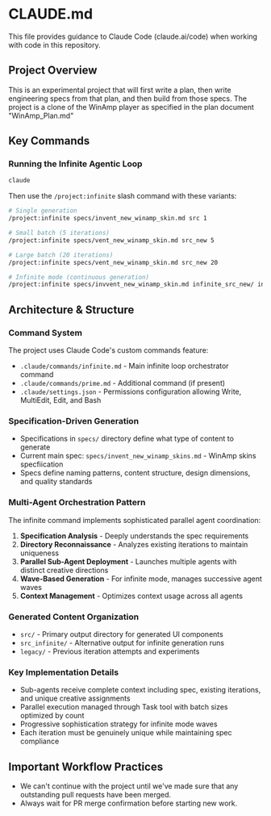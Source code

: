 # CLAUDE.md

This file provides guidance to Claude Code (claude.ai/code) when working with code in this repository.

## Project Overview

This is an experimental project that will first write a plan, then write engineering specs from that plan, and then build from those specs. The project is a clone of the WinAmp player as specified in the plan document "WinAmp_Plan.md"

## Key Commands

### Running the Infinite Agentic Loop

```bash
claude
```

Then use the `/project:infinite` slash command with these variants:

```bash
# Single generation
/project:infinite specs/invent_new_winamp_skin.md src 1

# Small batch (5 iterations)
/project:infinite specs/vent_new_winamp_skin.md src_new 5

# Large batch (20 iterations)
/project:infinite specs/vent_new_winamp_skin.md src_new 20

# Infinite mode (continuous generation)
/project:infinite specs/invvent_new_winamp_skin.md infinite_src_new/ infinite
```

## Architecture & Structure

### Command System
The project uses Claude Code's custom commands feature:
- `.claude/commands/infinite.md` - Main infinite loop orchestrator command
- `.claude/commands/prime.md` - Additional command (if present)
- `.claude/settings.json` - Permissions configuration allowing Write, MultiEdit, Edit, and Bash

### Specification-Driven Generation
- Specifications in `specs/` directory define what type of content to generate
- Current main spec: `specs/invent_new_winamp_skins.md` - WinAmp skins specfiication
- Specs define naming patterns, content structure, design dimensions, and quality standards

### Multi-Agent Orchestration Pattern
The infinite command implements sophisticated parallel agent coordination:
1. **Specification Analysis** - Deeply understands the spec requirements
2. **Directory Reconnaissance** - Analyzes existing iterations to maintain uniqueness
3. **Parallel Sub-Agent Deployment** - Launches multiple agents with distinct creative directions
4. **Wave-Based Generation** - For infinite mode, manages successive agent waves
5. **Context Management** - Optimizes context usage across all agents

### Generated Content Organization
- `src/` - Primary output directory for generated UI components
- `src_infinite/` - Alternative output for infinite generation runs
- `legacy/` - Previous iteration attempts and experiments

### Key Implementation Details
- Sub-agents receive complete context including spec, existing iterations, and unique creative assignments
- Parallel execution managed through Task tool with batch sizes optimized by count
- Progressive sophistication strategy for infinite mode waves
- Each iteration must be genuinely unique while maintaining spec compliance

## Important Workflow Practices
- We can't continue with the project until we've made sure that any outstanding pull requests have been merged.
- Always wait for PR merge confirmation before starting new work.